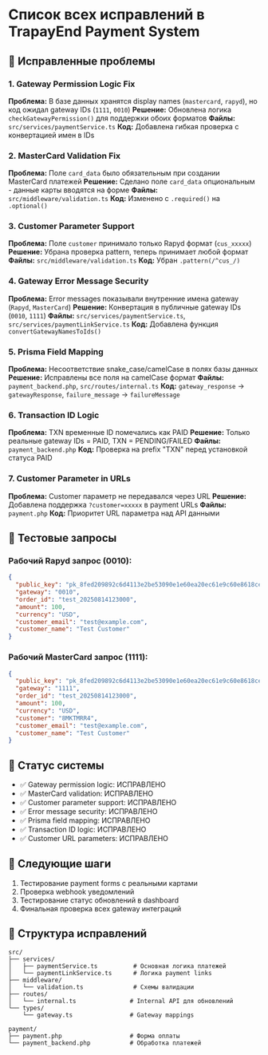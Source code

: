 # Список всех исправлений в TrapayEnd Payment System

## 🔧 Исправленные проблемы

### 1. Gateway Permission Logic Fix
**Проблема:** В базе данных хранятся display names (`mastercard`, `rapyd`), но код ожидал gateway IDs (`1111`, `0010`)
**Решение:** Обновлена логика `checkGatewayPermission()` для поддержки обоих форматов
**Файлы:** `src/services/paymentService.ts`
**Код:** Добавлена гибкая проверка с конвертацией имен в IDs

### 2. MasterCard Validation Fix  
**Проблема:** Поле `card_data` было обязательным при создании MasterCard платежей
**Решение:** Сделано поле `card_data` опциональным - данные карты вводятся на форме
**Файлы:** `src/middleware/validation.ts`
**Код:** Изменено с `.required()` на `.optional()`

### 3. Customer Parameter Support
**Проблема:** Поле `customer` принимало только Rapyd формат (`cus_xxxxx`)
**Решение:** Убрана проверка pattern, теперь принимает любой формат
**Файлы:** `src/middleware/validation.ts`
**Код:** Убран `.pattern(/^cus_/)`

### 4. Gateway Error Message Security
**Проблема:** Error messages показывали внутренние имена gateway (`Rapyd`, `MasterCard`)
**Решение:** Конвертация в публичные gateway IDs (`0010`, `1111`)
**Файлы:** `src/services/paymentService.ts`, `src/services/paymentLinkService.ts`
**Код:** Добавлена функция `convertGatewayNamesToIds()`

### 5. Prisma Field Mapping
**Проблема:** Несоответствие snake_case/camelCase в полях базы данных
**Решение:** Исправлены все поля на camelCase формат
**Файлы:** `payment_backend.php`, `src/routes/internal.ts`
**Код:** `gateway_response` → `gatewayResponse`, `failure_message` → `failureMessage`

### 6. Transaction ID Logic
**Проблема:** TXN временные ID помечались как PAID
**Решение:** Только реальные gateway IDs = PAID, TXN = PENDING/FAILED
**Файлы:** `payment_backend.php`
**Код:** Проверка на prefix "TXN" перед установкой статуса PAID

### 7. Customer Parameter in URLs
**Проблема:** Customer параметр не передавался через URL
**Решение:** Добавлена поддержка `?customer=xxxxx` в payment URLs
**Файлы:** `payment.php`
**Код:** Приоритет URL параметра над API данными

## 🧪 Тестовые запросы

### Рабочий Rapyd запрос (0010):
```json
{
  "public_key": "pk_8fed209892c6d4113e2be53090e1e60ea20ec61e9c60e8618ce6760439f79572",
  "gateway": "0010",
  "order_id": "test_20250814123000",
  "amount": 100,
  "currency": "USD",
  "customer_email": "test@example.com",
  "customer_name": "Test Customer"
}
```

### Рабочий MasterCard запрос (1111):
```json
{
  "public_key": "pk_8fed209892c6d4113e2be53090e1e60ea20ec61e9c60e8618ce6760439f79572",
  "gateway": "1111",
  "order_id": "test_20250814123000",
  "amount": 100,
  "currency": "USD",
  "customer": "8MKTMRR4",
  "customer_email": "test@example.com",
  "customer_name": "Test Customer"
}
```

## 🔄 Статус системы

- ✅ Gateway permission logic: ИСПРАВЛЕНО
- ✅ MasterCard validation: ИСПРАВЛЕНО  
- ✅ Customer parameter support: ИСПРАВЛЕНО
- ✅ Error message security: ИСПРАВЛЕНО
- ✅ Prisma field mapping: ИСПРАВЛЕНО
- ✅ Transaction ID logic: ИСПРАВЛЕНО
- ✅ Customer URL parameters: ИСПРАВЛЕНО

## 🎯 Следующие шаги

1. Тестирование payment forms с реальными картами
2. Проверка webhook уведомлений
3. Тестирование статус обновлений в dashboard
4. Финальная проверка всех gateway интеграций

## 📁 Структура исправлений

```
src/
├── services/
│   ├── paymentService.ts          # Основная логика платежей
│   └── paymentLinkService.ts      # Логика payment links
├── middleware/
│   └── validation.ts              # Схемы валидации
├── routes/
│   └── internal.ts               # Internal API для обновлений
└── types/
    └── gateway.ts                # Gateway mappings

payment/
├── payment.php                   # Форма оплаты
└── payment_backend.php           # Обработка платежей
```
